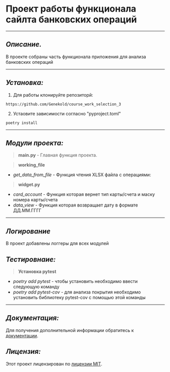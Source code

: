 # **Проект работы функционала сайлта банковских операций**

___

## *Описание.*

В проекте собраны часть функционала приложения для анализа банковских операций
___

## *Установка:*

1. Для работы клонируйте репозиторй:

```commandline
https://github.com/Genekold/course_work_selection_3
```

2. Устаовите зависимости согласно "pyproject.toml"
 
```commandline
poetry install
```
___

## *Модули проекта:*

> **main.py** - Главная функция проекта. 

> **working_file**

- *get_data_from_file* - Функция чтения XLSX файла с операциями:

> **widget.py**

- *card_account* - Функция которая вернет тип карты/счета и маску номера карты/счета
- *data_view* - Функция которая возвращает дату в формате ДД.ММ.ГГГГ

___

## *Логирование*

В проект добавлены логгеры для всех модулей

## *Тестировнаие:*

> **Установка pytest**

- *poetry add pytest* - чтобы установить необходимо ввести следующую команду
- *poetry add pytest-cov* - для анализа покрытия необходимо установить библиотеку pytest-cov с помощью этой команды

___

## *Документация:*

Для получения дополнительной информации обратитесь
к [документации](https://github.com/Genekold/my_project_bank/blob/main/README.md).

## *Лицензия:*

Этот проект лицензирован по [лицензии MIT](LICENSE).